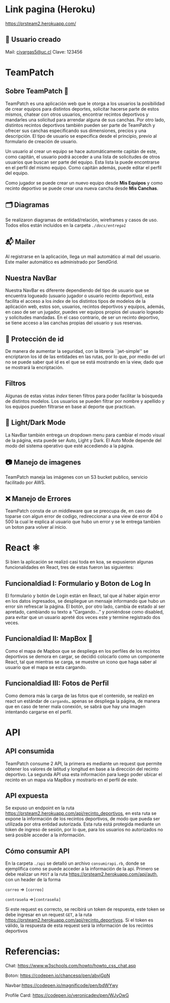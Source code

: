 # Link pagina (Heroku) 
https://prsteam2.herokuapp.com/

## 👤 Usuario creado
Mail: civargas5@uc.cl
Clave: 123456

# TeamPatch

## Sobre TeamPatch 🏀

TeamPatch es una aplicación web que le otorga a los usuarios la posibilidad de crear equipos para distintos deportes, solicitar hacerse parte de estos mismos, chatear con otros usuarios, encontrar recintos deportivos y mandarles una solicitud para arrendar alguna de sus canchas. Por otro lado, distintos recintos deportivos también pueden ser parte de TeamPatch y ofrecer sus canchas especificando sus dimensiones, precios y una descripción. El tipo de usuario se especifica desde el principio, previo al formulario de creación de usuario. 

Un usuario al crear un equipo se hace automáticamente capitán de este, como capitán, el usuario podrá acceder a una lista de solicitudes de otros usuarios que buscan ser parte del equipo. Esta lista la puede encontrarse en el perfil del mismo equipo. Como capitán además, puede editar el perfil del equipo. 

Como jugador se puede crear un nuevo equipo desde **Mis Equipos** y como recinto deportivo se puede crear una nueva cancha desde **Mis Canchas**.

## 🗂️ Diagramas 

Se realizaron diagramas de entidad/relación, wireframes y casos de uso. Todos ellos están incluidos en la carpeta _`./docs/entrega1`_

## 📬 Mailer

Al registrarse en la aplicación, llega un mail automático al mail del usuario. Este mailer automático es administrado por SendGrid.

## Nuestra NavBar
Nuestra NavBar es diferente dependiendo del tipo de usuario que se encuentra logueado (usuario jugador o usuario recinto deportivo), esta facilita el acceso a los _index_ de los distintos tipos de modelos de la aplicación web, estos son, usuarios, recintos deportivos y equipos, además, en caso de ser un jugador, puedes ver equipos propios del usuario logeado y solicitudes mandadas. En el caso contrario, de ser un recinto deportivo, se tiene acceso a las canchas propias del usuario y sus reservas. 

## 🚫 Protección de id

De manera de aumentar la seguridad, con la librería ``jwt-simple'' se encriptaron los id de las entidades en las rutas, por lo que, por medio del url no se puede saber qué id es el que se está mostrando en la view, dado que se mostrará la encriptación.

## Filtros
Algunas de estas vistas _index_ tienen filtros para poder facilitar la búsqueda de distintos modelos. Los usuarios se pueden filtrar por nombre y apellido y los equipos pueden filtrarse en base al deporte que practican.

## 🌚 Light/Dark Mode 
La NavBar también entrega un dropdown menu para cambiar el modo visual de la página, esta puede ser Auto, Light y Dark. El Auto Mode depende del modo del sistema operativo que esté accediendo a la página. 

## 📷 Manejo de imagenes 
TeamPatch maneja las imágenes con un S3 bucket publico, servicio facilitado por AWS. 

## ❌ Manejo de Errores
TeamPatch consta de un middleware que se preocupa de, en caso de toparse con algun error de codigo, redireccionar a una view de error 404 o 500 la cual le explica al usuario que hubo un error y se le entrega tambien un boton para volver al inicio. 

# React ⚛️
Si bien la aplicación se realizó casi toda en koa, se expusieron algunas funcionalidades en React, tres de estas fueron las siguientes:

## Funcionaldiad I: Formulario y Boton de Log In

El formulario y botón de Login están en React, tal que al haber algún error en los datos ingresados, se despliegue un mensaje informando que hubo un error sin refrescar la página. El botón, por otro lado, cambia de estado al ser apretado, cambiando su texto a “Cargando…” y poniéndose como disabled, para evitar que un usuario apreté dos veces este y termine registrado dos veces.

## Funcionaldiad II: MapBox 📍

Como el mapa de Mapbox que se despliega en los perfiles de los recintos deportivos se demora en cargar, se decidió colocarlo como un componente React, tal que mientras se carga, se muestre un icono que haga saber al usuario que el mapa se esta cargando. 

## Funcionaldiad III: Fotos de Perfil

Como demora más la carga de las fotos que el contenido, se realizó en react un estándar de `cargando…` apenas se despliega la página, de manera que en caso de tener mala conexión, se sabrá que hay una imagen intentando cargarse en el perfil.

# API

## API consumida
TeamPatch consume 2 API, la primera es mediante un request que permite obtener los valores de latitud y longitud en base a la dirección del recinto deportivo. La segunda API usa esta información para luego poder ubicar el recinto en un mapa via MapBox y mostrarlo en el perfil de este. 

## API expuesta
Se expuso un endpoint en la ruta https://prsteam2.herokuapp.com/api/recinto_deportivos, en esta ruta se expone la información de los recintos deportivos, de modo que pueda ser utilizada por otra entidad autorizada. Esta ruta está protegida mediante un token de ingreso de sesión, por lo que, para los usuarios no autorizados no será posible acceder a la información. 

## Cómo consumir API
En la carpeta `./api` se detalló un archivo `consumirapi.rb`, donde se ejemplifica como se puede acceder a la información de la api. Primero se debe realizar un `POST` a la ruta https://prsteam2.herokuapp.com/api/auth, con un header de la forma 

`correo` => `[correo]`

`contraseña` =>`[contraseña]`

Si este request es correcto, se recibirá un token de respuesta, este token se debe ingresar en un request `GET`, a la ruta https://prsteam2.herokuapp.com/api/recinto_deportivos. Si el token es válido, la respuesta de esta request será la información de los recintos deportivos


# Referencias:

Chat: https://www.w3schools.com/howto/howto_css_chat.asp

Boton: https://codepen.io/chancesq/pen/abvjGpN

Navbar:https://codepen.io/magnificode/pen/bdWYwy

Profile Card: https://codepen.io/veronicadev/pen/WJyOwG

